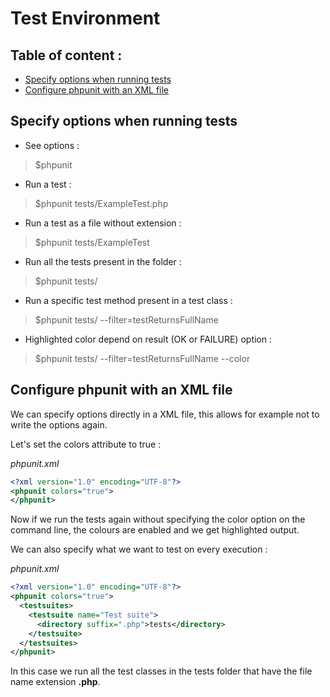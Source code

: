 # Test Environment

## Table of content :
* [Specify options when running tests](#specify-options-when-running-tests)
* [Configure phpunit with an XML file](#configure-phpunit-with-an-xml-file)

## Specify options when running tests

- See options :
> $phpunit
- Run a test :
> $phpunit tests/ExampleTest.php
- Run a test as a file without extension :
> $phpunit tests/ExampleTest
- Run all the tests present in the folder :
> $phpunit tests/
- Run a specific test method present in a test class :
> $phpunit tests/ --filter=testReturnsFullName
- Highlighted color depend on result (OK or FAILURE) option :
> $phpunit tests/ --filter=testReturnsFullName --color

## Configure phpunit with an XML file

We can specify options directly in a XML file, this allows for example not to write the options again.

Let's set the colors attribute to true :

*phpunit.xml*
```xml
<?xml version="1.0" encoding="UTF-8"?>
<phpunit colors="true">
</phpunit>
```

Now if we run the tests again without specifying the color option on the command line, the colours are enabled and we get highlighted output.

We can also specify what we want to test on every execution :

*phpunit.xml*
```xml
<?xml version="1.0" encoding="UTF-8"?>
<phpunit colors="true">
  <testsuites>
    <testsuite name="Test suite">
      <directory suffix=".php">tests</directory>
    </testsuite>
  </testsuites>
</phpunit>
```

In this case we run all the test classes in the tests folder that have the file name extension **.php**.
